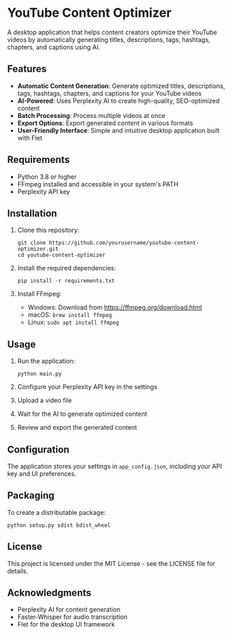 # YouTube Content Optimizer

A desktop application that helps content creators optimize their YouTube videos by automatically generating titles, descriptions, tags, hashtags, chapters, and captions using AI.

## Features

- **Automatic Content Generation**: Generate optimized titles, descriptions, tags, hashtags, chapters, and captions for your YouTube videos
- **AI-Powered**: Uses Perplexity AI to create high-quality, SEO-optimized content
- **Batch Processing**: Process multiple videos at once
- **Export Options**: Export generated content in various formats
- **User-Friendly Interface**: Simple and intuitive desktop application built with Flet

## Requirements

- Python 3.8 or higher
- FFmpeg installed and accessible in your system's PATH
- Perplexity API key

## Installation

1. Clone this repository:
   ```
   git clone https://github.com/yourusername/youtube-content-optimizer.git
   cd youtube-content-optimizer
   ```

2. Install the required dependencies:
   ```
   pip install -r requirements.txt
   ```

3. Install FFmpeg:
   - Windows: Download from https://ffmpeg.org/download.html
   - macOS: `brew install ffmpeg`
   - Linux: `sudo apt install ffmpeg`

## Usage

1. Run the application:
   ```
   python main.py
   ```

2. Configure your Perplexity API key in the settings
3. Upload a video file
4. Wait for the AI to generate optimized content
5. Review and export the generated content

## Configuration

The application stores your settings in `app_config.json`, including your API key and UI preferences.

## Packaging

To create a distributable package:

```
python setup.py sdist bdist_wheel
```

## License

This project is licensed under the MIT License - see the LICENSE file for details.

## Acknowledgments

- Perplexity AI for content generation
- Faster-Whisper for audio transcription
- Flet for the desktop UI framework